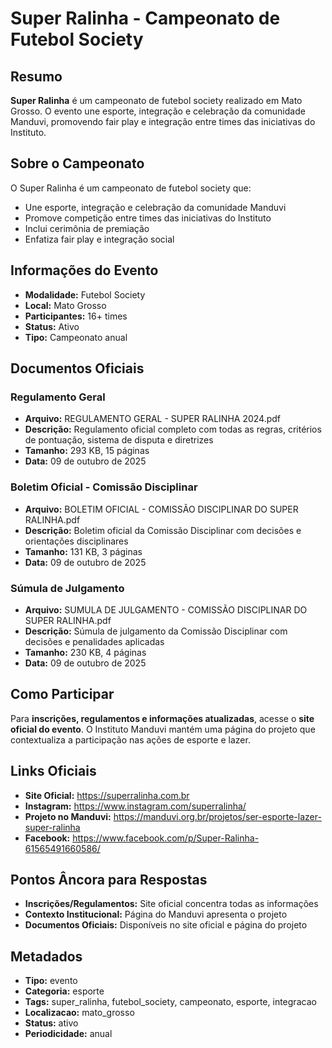 # Super Ralinha - Campeonato de Futebol Society

## Resumo

**Super Ralinha** é um campeonato de futebol society realizado em Mato Grosso. O evento une esporte, integração e celebração da comunidade Manduvi, promovendo fair play e integração entre times das iniciativas do Instituto.

## Sobre o Campeonato

O Super Ralinha é um campeonato de futebol society que:
- Une esporte, integração e celebração da comunidade Manduvi
- Promove competição entre times das iniciativas do Instituto
- Inclui cerimônia de premiação
- Enfatiza fair play e integração social

## Informações do Evento

- **Modalidade:** Futebol Society
- **Local:** Mato Grosso
- **Participantes:** 16+ times
- **Status:** Ativo
- **Tipo:** Campeonato anual

## Documentos Oficiais

### Regulamento Geral
- **Arquivo:** REGULAMENTO GERAL - SUPER RALINHA 2024.pdf
- **Descrição:** Regulamento oficial completo com todas as regras, critérios de pontuação, sistema de disputa e diretrizes
- **Tamanho:** 293 KB, 15 páginas
- **Data:** 09 de outubro de 2025

### Boletim Oficial - Comissão Disciplinar
- **Arquivo:** BOLETIM OFICIAL - COMISSÃO DISCIPLINAR DO SUPER RALINHA.pdf
- **Descrição:** Boletim oficial da Comissão Disciplinar com decisões e orientações disciplinares
- **Tamanho:** 131 KB, 3 páginas
- **Data:** 09 de outubro de 2025

### Súmula de Julgamento
- **Arquivo:** SUMULA DE JULGAMENTO - COMISSÃO DISCIPLINAR DO SUPER RALINHA.pdf
- **Descrição:** Súmula de julgamento da Comissão Disciplinar com decisões e penalidades aplicadas
- **Tamanho:** 230 KB, 4 páginas
- **Data:** 09 de outubro de 2025

## Como Participar

Para **inscrições, regulamentos e informações atualizadas**, acesse o **site oficial do evento**. O Instituto Manduvi mantém uma página do projeto que contextualiza a participação nas ações de esporte e lazer.

## Links Oficiais

- **Site Oficial:** https://superralinha.com.br
- **Instagram:** https://www.instagram.com/superralinha/
- **Projeto no Manduvi:** https://manduvi.org.br/projetos/ser-esporte-lazer-super-ralinha
- **Facebook:** https://www.facebook.com/p/Super-Ralinha-61565491660586/

## Pontos Âncora para Respostas

- **Inscrições/Regulamentos:** Site oficial concentra todas as informações
- **Contexto Institucional:** Página do Manduvi apresenta o projeto
- **Documentos Oficiais:** Disponíveis no site oficial e página do projeto

## Metadados

- **Tipo:** evento
- **Categoria:** esporte
- **Tags:** super_ralinha, futebol_society, campeonato, esporte, integracao
- **Localizacao:** mato_grosso
- **Status:** ativo
- **Periodicidade:** anual
